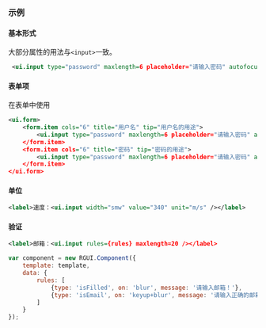 ### 示例

#### 基本形式

大部分属性的用法与`<input>`一致。

<div class="m-example"></div>

```xml
 <ui.input type="password" maxlength=6 placeholder="请输入密码" autofocus />
```

#### 表单项

在表单中使用

<div class="m-example"></div>

```xml
<ui.form>
    <form.item cols="6" title="用户名" tip="用户名的用途">
        <ui.input type="password" maxlength=6 placeholder="请输入密码" autofocus />
    </form.item>
    <form.item cols="6" title="密码" tip="密码的用途">
        <ui.input type="password" maxlength=6 placeholder="请输入密码" autofocus />
    </form.item>
</ui.form>
```

#### 单位

<div class="m-example"></div>

```xml
<label>速度：<ui.input width="smw" value="340" unit="m/s" /></label>
```

#### 验证

<div class="m-example"></div>

```xml
<label>邮箱：<ui.input rules={rules} maxlength=20 /></label>
```

```javascript
var component = new RGUI.Component({
    template: template,
    data: {
        rules: [
            {type: 'isFilled', on: 'blur', message: '请输入邮箱！'},
            {type: 'isEmail', on: 'keyup+blur', message: '请输入正确的邮箱！'}
        ]
    }
});
```
